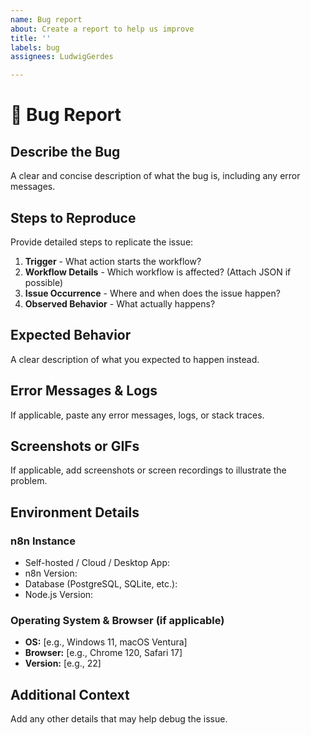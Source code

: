 ```yaml
---
name: Bug report
about: Create a report to help us improve
title: ''
labels: bug
assignees: LudwigGerdes

---
```


# 🐞 Bug Report

## **Describe the Bug**  
A clear and concise description of what the bug is, including any error messages.

## **Steps to Reproduce**  
Provide detailed steps to replicate the issue:  
1. **Trigger** - What action starts the workflow?  
2. **Workflow Details** - Which workflow is affected? (Attach JSON if possible)  
3. **Issue Occurrence** - Where and when does the issue happen?  
4. **Observed Behavior** - What actually happens?  

## **Expected Behavior**  
A clear description of what you expected to happen instead.

## **Error Messages & Logs**  
If applicable, paste any error messages, logs, or stack traces.

## **Screenshots or GIFs**  
If applicable, add screenshots or screen recordings to illustrate the problem.

## **Environment Details**  
### **n8n Instance**  
- Self-hosted / Cloud / Desktop App:  
- n8n Version:  
- Database (PostgreSQL, SQLite, etc.):  
- Node.js Version:  

### **Operating System & Browser (if applicable)**  
- **OS:** [e.g., Windows 11, macOS Ventura]  
- **Browser:** [e.g., Chrome 120, Safari 17]  
- **Version:** [e.g., 22]  

## **Additional Context**  
Add any other details that may help debug the issue.
